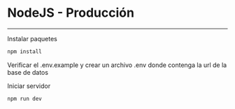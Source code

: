 # NodeJS - Producción

---

Instalar paquetes 
```cmd
npm install
```

Verificar el .env.example y crear un archivo .env donde contenga la url de la base de datos

Iniciar servidor
```cmd
npm run dev
```
